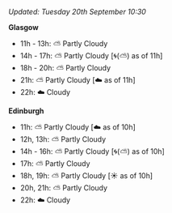 *Updated: Tuesday 20th September 10:30*

**Glasgow**

* 11h - 13h: :partly_sunny: Partly Cloudy
* 14h - 17h: :partly_sunny: Partly Cloudy [:cyclone:(:partly_sunny:) as of 11h]
* 18h - 20h: :partly_sunny: Partly Cloudy
* 21h: :partly_sunny: Partly Cloudy [:cloud: as of 11h]
* 22h: :cloud: Cloudy

**Edinburgh**

* 11h: :partly_sunny: Partly Cloudy [:cloud: as of 10h]
* 12h, 13h: :partly_sunny: Partly Cloudy
* 14h - 16h: :partly_sunny: Partly Cloudy [:cyclone:(:partly_sunny:) as of 10h]
* 17h: :partly_sunny: Partly Cloudy
* 18h, 19h: :partly_sunny: Partly Cloudy [:sunny: as of 10h]
* 20h, 21h: :partly_sunny: Partly Cloudy
* 22h: :cloud: Cloudy
